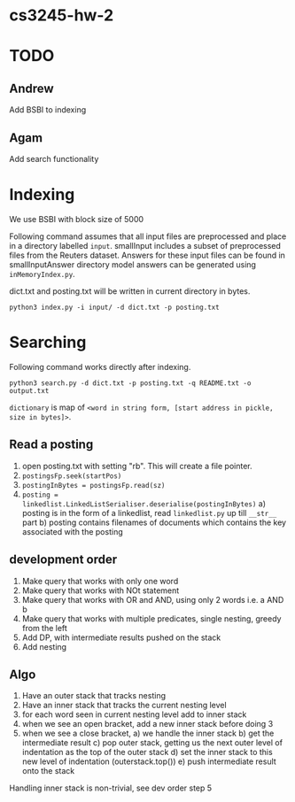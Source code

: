 # cs3245-hw-2

# TODO
## Andrew
Add BSBI to indexing

## Agam
Add search functionality

# Indexing
We use BSBI with block size of 5000


Following command assumes that all input files are preprocessed and place in a directory labelled `input`.
smallInput includes a subset of preprocessed files from the Reuters dataset. Answers for these input files can be found in smallInputAnswer directory
model answers can be generated using `inMemoryIndex.py`.

dict.txt and posting.txt will be written in current directory in bytes.

```
python3 index.py -i input/ -d dict.txt -p posting.txt
```

# Searching
Following command works directly after indexing.
```
python3 search.py -d dict.txt -p posting.txt -q README.txt -o output.txt
```

`dictionary` is map of `<word in string form, [start address in pickle, size in bytes]>`. 

## Read a posting
1) open posting.txt with setting "rb". This will create a file pointer. 
2) `postingsFp.seek(startPos)`
3) `postingInBytes = postingsFp.read(sz)`
4) `posting = linkedlist.LinkedListSerialiser.deserialise(postingInBytes)`
    a) posting is in the form of a linkedlist, read `linkedlist.py` up till `__str__` part
    b) posting contains filenames of documents which contains the key associated with the posting

## development order
1) Make query that works with only one word
2) Make query that works with NOt statement
3) Make query that works with OR and AND, using only 2 words i.e. a AND b
4) Make query that works with multiple predicates, single nesting, greedy from the left
5) Add DP, with intermediate results pushed on the stack
6) Add nesting

## Algo
1) Have an outer stack that tracks nesting
2) Have an inner stack that tracks the current nesting level
3) for each word seen in current nesting level add to inner stack
4) when we see an open bracket, add a new inner stack before doing 3
5) when we see a close bracket, 
    a) we handle the inner stack
    b) get the intermediate result
    c) pop outer stack, getting us the next outer level of indentation as the top of the outer stack
    d) set the inner stack to this new level of indentation (outerstack.top())
    e) push intermediate result onto the stack

Handling inner stack is non-trivial, see dev order step 5